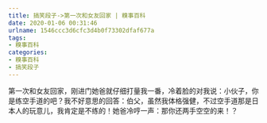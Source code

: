 ```yaml
---
title: 搞笑段子->第一次和女友回家 | 糗事百科
date: 2020-01-06 00:31:46
urlname: 1546ccc3d6cfc3d4b0f73302dfaf677a
tags: 
- 糗事百科
categories:
- 糗事百科
- 搞笑段子
---
```

第一次和女友回家，刚进门她爸就仔细打量我一番，冷着脸的对我说：小伙子，你是练空手道的吧？我不好意思的回答：伯父，虽然我体格强健，不过空手道那是日本人的玩意儿，我肯定是不练的！她爸冷哼一声：那你还两手空空的来！？


